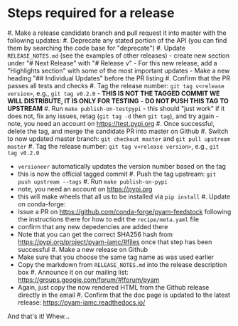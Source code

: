 
# Steps required for a release

#. Make a release candidate branch and pull request it into master with the following updates:
   #. Deprecate any stated portion of the API (you can find them by searching the code base for "deprecate")
   #. Update `RELEASE_NOTES.md` (see the examples of other releases)
	  - create new section under "# Next Release" with "# Release v<release version>"
	  - For this new release, add a "Highlights section" with some of the most important updates
      - Make a new heading "## Individual Updates" before the PR listing
  #. Confirm that the PR passes all tests and checks
  #. Tag the release number: `git tag v<release version>`, e.g., `git tag v0.2.0`
     - **THIS IS NOT THE TAGGED COMMIT WE WILL DISTRIBUTE, IT IS ONLY FOR TESTING**
	 - **DO NOT PUSH THIS TAG TO UPSTREAM**
  #. Run `make publish-on-testpypi`
     - this should "just work" if it does not, fix any issues, retag (`git tag
       -d` then `git tag`), and try again
	 - note, you need an account on https://test.pypi.org
  #. Once successful, delete the tag, and merge the candidate PR into master on Github
#. Switch to now updated master branch: `git checkout master` and `git pull upstream master`
#. Tag the release number: `git tag v<release version>`, e.g., `git tag v0.2.0`
   - `versioneer` automatically updates the version number based on the tag
   - this is now the official tagged commit
#. Push the tag upstream: `git push upstream --tags`
#. Run `make publish-on-pypi`
   - note, you need an account on https://pypi.org
   - this will make wheels that all us to be installed via `pip install`
#. Update on conda-forge:
   - Issue a PR on https://github.com/conda-forge/pyam-feedstock following the
     instructions there for how to edit the `recipe/meta.yaml` file
   - confirm that any new depedencies are added there
   - Note that you can get the correct SHA256 hash from
     https://pypi.org/project/pyam-iamc/#files once that step has been
     successful
#. Make a new release on Github
   - Make sure that you choose the same tag name as was used earlier
   - Copy the markdown from `RELEASE_NOTES.md` into the release description box
#. Announce it on our mailing list: https://groups.google.com/forum/#!forum/pyam
   - Again, just copy the now rendered HTML from the Github release directly in
     the email
#. Confirm that the doc page is updated to the latest release: https://pyam-iamc.readthedocs.io/

And that's it! Whew...

